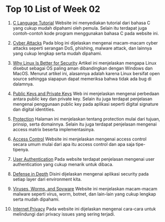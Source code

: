 # Top 10 List of Week 02
1. [C Language Tutorial](https://www.programiz.com/c-programming)
  Website ini menyediakan tutorial dari bahasa C yang cukup mudah dipahami oleh pemula. Selain itu terdapat juga contoh-contoh kode program menggunakan bahasa C pada website ini. 

2. [Cyber Attacks](https://blog.netwrix.com/2018/05/15/top-10-most-common-types-of-cyber-attacks/)
  Pada blog ini dijelaskan mengenai macam-macam cyber attacks seperti serangan DoS, phishing, malware attack, dan lainnya yang cukup lengkap serta mudah dipahami.

3. [Why Linux Is Better for Security](https://www.computerworld.com/article/3252823/why-linux-is-better-than-windows-or-macos-for-security.html)
  Artikel ini menjelaskan mengapa Linux disebut sebagai OS paling aman dibandingkan dengan Windows dan MacOS. Menurut artikel ini, alasannya adalah karena Linux bersifat open source sehingga siapapun dapat memeriksa bahwa tidak ada bug di dalamnya.

4. [Public Keys and Private Keys](https://www.preveil.com/blog/public-and-private-key/)
  Web ini menjelaskan mengenai perbedaan antara public key dan private key. Selain itu juga terdapat penjelasan mengenai penggunaan public key pada aplikasi seperti digital signature dan digital identities.

5. [Protection](https://www.cs.uic.edu/~jbell/CourseNotes/OperatingSystems/14_Protection.html)
  Halaman ini menjelaskan tentang protection mulai dari tujuan, prinsip, serta domainnya. Selain itu juga terdapat penjelasan mengenai access matrix beserta implementasinya.

6. [Access Control](https://www.csoonline.com/article/3251714/what-is-access-control-a-key-component-of-data-security.html)
  Website ini menjelaskan mengenai access control secara umum mulai dari apa itu access control dan apa saja tipe-tipenya.

7. [User Authentication](https://swoopnow.com/user-authentication/)
  Pada website terdapat penjelasan mengenai user authentication yang cukup menarik untuk dibaca.

8. [Defense in Depth](https://www.kelsercorp.com/blog/defense-in-depth-basics)
  Disini dijelaskan mengenai aplikasi security pada setiap layer dari environment kita.

9. [Viruses, Worms, and Spyware](https://www.intego.com/mac-security-blog/viruses-worms-and-spyware-yikes-a-look-at-malware-terminology/)
  Website ini menjelaskan macam-macam malware seperti virus, worm, botnet, dan lain-lain yang cukup lengkap serta mudah dipahami.

10. [Internet Privacy](https://securitytoday.com/Articles/2019/09/03/3-Major-Internet-Privacy-Issues-and-How-to-Avoid-Them.aspx?Page=1)
  Pada website ini dijelaskan mengenai cara-cara untuk melindungi dari privacy issues yang sering terjadi.
